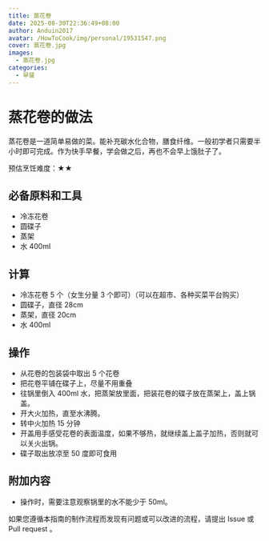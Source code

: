 ```yaml
---
title: 蒸花卷
date: 2025-08-30T22:36:49+08:00
author: Anduin2017
avatar: /HowToCook/img/personal/19531547.png
cover: 蒸花卷.jpg
images:
  - 蒸花卷.jpg
categories:
  - 早餐
---
```


# 蒸花卷的做法

蒸花卷是一道简单易做的菜。能补充碳水化合物，膳食纤维。一般初学者只需要半小时即可完成。作为快手早餐，学会做之后，再也不会早上饿肚子了。

预估烹饪难度：★★

## 必备原料和工具

- 冷冻花卷
- 圆碟子
- 蒸架
- 水 400ml

## 计算

- 冷冻花卷 5 个（女生分量 3 个即可）（可以在超市、各种买菜平台购买）
- 圆碟子，直径 28cm
- 蒸架，直径 20cm
- 水 400ml

## 操作

- 从花卷的包装袋中取出 5 个花卷
- 把花卷平铺在碟子上，尽量不用重叠
- 往锅里倒入 400ml 水，把蒸架放里面，把装花卷的碟子放在蒸架上，盖上锅盖。
- 开大火加热，直至水沸腾。
- 转中火加热 15 分钟
- 开盖用手感受花卷的表面温度，如果不够热，就继续盖上盖子加热，否则就可以关火出锅。
- 碟子取出放凉至 50 度即可食用

## 附加内容

- 操作时，需要注意观察锅里的水不能少于 50ml。

如果您遵循本指南的制作流程而发现有问题或可以改进的流程，请提出 Issue 或 Pull request 。
